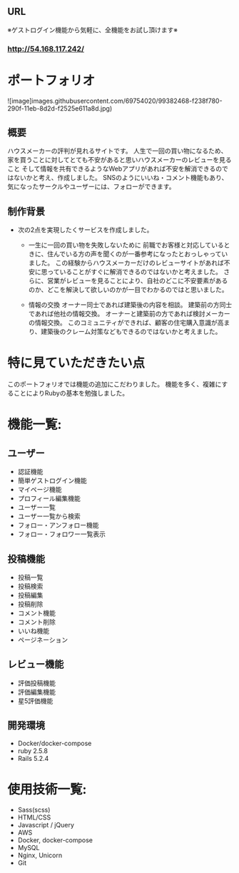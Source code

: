 ## URL
※ゲストログイン機能から気軽に、全機能をお試し頂けます※
### **http://54.168.117.242/**

# ポートフォリオ

![image]images.githubusercontent.com/69754020/99382468-f238f780-290f-11eb-8d2d-f2525e611a8d.jpg)

## 概要
ハウスメーカーの評判が見れるサイトです。
人生で一回の買い物になるため、家を買うことに対してとても不安があると思いハウスメーカーのレビューを見ること
そして情報を共有できるようなWebアプリがあれば不安を解消できるのではないかと考え、作成しました。
SNSのようにいいね・コメント機能もあり、気になったサークルやユーザーには、フォローができます。

## 制作背景
  - 次の2点を実現したくサービスを作成しました。
    - 一生に一回の買い物を失敗しないために
      前職でお客様と対応しているときに、住んでいる方の声を聞くのが一番参考になったとおっしゃっていました。
      この経験からハウスメーカーだけのレビューサイトがあれば不安に思っていることがすぐに解消できるのではないかと考えました。
      さらに、営業がレビューを見ることにより、自社のどこに不安要素があるのか、どこを解決して欲しいのかが一目でわかるのではと思いました。

    - 情報の交換
      オーナー同士であれば建築後の内容を相談。
      建築前の方同士であれば他社の情報交換。
      オーナーと建築前の方であれば検討メーカーの情報交換。
      このコミュニティができれば、顧客の住宅購入意識が高まり、建築後のクレーム対策などもできるのではないかと考えました。

# 特に見ていただきたい点
このポートフォリオでは機能の追加にこだわりました。
機能を多く、複雑にすることによりRubyの基本を勉強しました。

# 機能一覧:
## ユーザー
- 認証機能
- 簡単ゲストログイン機能
- マイページ機能
- プロフィール編集機能
- ユーザー一覧
- ユーザー一覧から検索
- フォロー・アンフォロー機能
- フォロー・フォロワー一覧表示

## 投稿機能
- 投稿一覧
- 投稿検索
- 投稿編集
- 投稿削除
- コメント機能
- コメント削除
- いいね機能
- ページネーション

## レビュー機能
- 評価投稿機能
- 評価編集機能
- 星5評価機能


## 開発環境
- Docker/docker-compose
- ruby 2.5.8
- Rails 5.2.4

# 使用技術一覧:
- Sass(scss)
- HTML/CSS
- Javascript / jQuery
- AWS
- Docker, docker-compose
- MySQL
- Nginx, Unicorn
- Git












